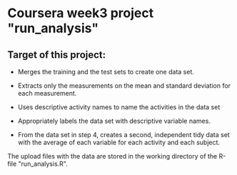 # Coursera week3 project "run_analysis"

## Target of this project: 
- Merges the training and the test sets to create one data set.
- Extracts only the measurements on the mean and standard deviation for each measurement. 
- Uses descriptive activity names to name the activities in the data set
- Appropriately labels the data set with descriptive variable names. 

- From the data set in step 4, creates a second, independent tidy data set with the average of each variable for each activity and each subject.

The upload files with the data are stored in the working directory of the R-file "run_analysis.R".


